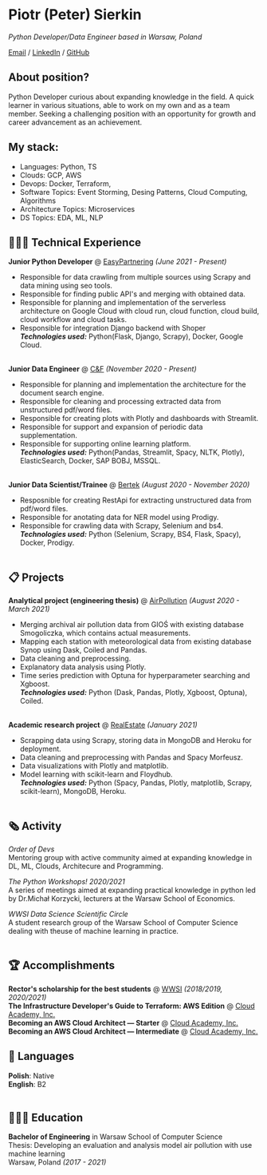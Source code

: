 # Piotr (Peter) Sierkin

_Python Developer/Data Engineer based in Warsaw, Poland_ <br>

[Email](mailto:psierkin@gmail.com) / [LinkedIn](https://www.linkedin.com/in/piotr-sierkin/) / [GitHub](https://github.com/Santhin/)

## About position?

Python Developer curious about expanding knowledge in the field.
A quick learner in various situations, able to work on my own and as a team member. Seeking a challenging position with an opportunity for growth and career advancement as an achievement.

## My stack:

- Languages: Python, TS
- Clouds: GCP, AWS
- Devops: Docker, Terraform,
- Software Topics: Event Storming, Desing Patterns, Cloud Computing, Algorithms
- Architecture Topics: Microservices
- DS Topics: EDA, ML, NLP

## 👩🏼‍💻 Technical Experience

**Junior Python Developer** @ [EasyPartnering](https://easypartnering.pl/) _(June 2021 - Present)_ <br>

- Responsible for data crawling from multiple sources using Scrapy and data mining using seo tools.<br>
- Responsible for finding public API's and merging with obtained data.<br>
- Responsible for planning and implementation of the serverless architecture on Google Cloud with cloud run, cloud function, cloud build, cloud workflow and cloud tasks.<br>
- Responsible for integration Django backend with Shoper<br>
  **_Technologies used:_** Python(Flask, Django, Scrapy), Docker, Google Cloud.
  <br><br>

**Junior Data Engineer** @ [C&F](https://candf.com/) _(November 2020 - Present)_ <br>

- Responsible for planning and implementation the architecture for the document search engine.<br>
- Responsible for cleaning and processing extracted data from unstructured pdf/word files.<br>
- Responsible for creating plots with Plotly and dashboards with Streamlit.<br>
- Responsible for support and expansion of periodic data supplementation.<br>
- Responsible for supporting online learning platform.<br>
  **_Technologies used:_** Python(Pandas, Streamlit, Spacy, NLTK, Plotly), ElasticSearch, Docker, SAP BOBJ, MSSQL.
  <br><br>

**Junior Data Scientist/Trainee** @ [Bertek](https://www.bertek.eu/) _(August 2020 - November 2020)_ <br>

- Resposnible for creating RestApi for extracting unstructured data from pdf/word files.<br>
- Responsible for anotating data for NER model using Prodigy.<br>
- Responsible for crawling data with Scrapy, Selenium and bs4.<br>
  **_Technologies used:_** Python (Selenium, Scrapy, BS4, Flask, Spacy), Docker, Prodigy.
  <br><br>

## 📋 Projects

**Analytical project (engineering thesis)** @ [AirPollution](https://github.com/Santhin/air-pollution) _(August 2020 - March 2021)_ <br>

- Merging archival air pollution data from GIOŚ with existing database Smogoliczka, which contains actual measurements.<br>
- Mapping each station with meteorological data from existing database Synop using Dask, Coiled and Pandas.<br>
- Data cleaning and preprocessing.<br>
- Explanatory data analysis using Plotly.<br>
- Time series prediction with Optuna for hyperparameter searching and Xgboost.<br>
  **_Technologies used:_** Python (Dask, Pandas, Plotly, Xgboost, Optuna), Coiled.
  <br><br>

**Academic research project** @ [RealEstate](https://github.com/Santhin/real-estate) _(January 2021)_ <br>

- Scrapping data using Scrapy, storing data in MongoDB and Heroku for deployment.<br>
- Data cleaning and preprocessing with Pandas and Spacy Morfeusz.<br>
- Data visualizations with Plotly and matplotlib.<br>
- Model learning with scikit-learn and Floydhub.<br>
  **_Technologies used:_** Python (Spacy, Pandas, Plotly, matplotlib, Scrapy, scikit-learn), MongoDB, Heroku.
  <br><br>

## 🗞 Activity

_Order of Devs_<br>
Mentoring group with active community aimed at expanding knowledge in DL, ML, Clouds, Architecure and Programming.<br>

_The Python Workshops! 2020/2021_<br>
A series of meetings aimed at expanding practical knowledge in python led by Dr.Michał Korzycki, lecturers at the Warsaw School of Economics.<br>

_WWSI Data Science Scientific Circle_<br>
A student research group of the Warsaw School of Computer Science dealing with theuse of machine learning in practice.<br><br>

## 🏆 Accomplishments

**Rector's scholarship for the best students** @ [WWSI](https://wwsi.edu.pl/) _(2018/2019, 2020/2021)_<br>
**The Infrastructure Developer's Guide to Terraform: AWS Edition** @ [Cloud Academy, Inc.](https://certificates.cloudacademy.com/01e073f3cc6c081426322ea2a2ec1d4ce82257f5.pdf)
<br>
**Becoming an AWS Cloud Architect — Starter** @ [Cloud Academy, Inc.](https://certificates.cloudacademy.com/82b8314b3111b6dbf168cb1100efdd2da251e71f.pdf)
<br>
**Becoming an AWS Cloud Architect — Intermediate** @ [Cloud Academy, Inc.](https://certificates.cloudacademy.com/99f3f537f23482fe5eb8addbbcbaa30820e79f9f.pdf)

## 💬 Languages

**Polish**: Native <br>
**English**: B2
<br><br>

## 👩🏼‍🎓 Education

**Bachelor of Engineering** in Warsaw School of Computer Science<br>
Thesis: Developing an evaluation and analysis model air pollution with use machine learning<br>
Warsaw, Poland _(2017 - 2021)_
